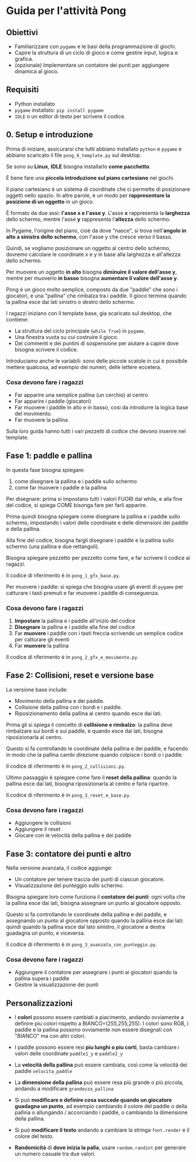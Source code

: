 # Guida per l'attività Pong

## Obiettivi
- Familiarizzare con `pygame` e le basi della programmazione di giochi.
- Capire la struttura di un ciclo di gioco e come gestire input, logica e grafica.
- (opzionale) Implementare un contatore dei punti per aggiungere dinamica al gioco.

## Requisiti
- Python installato
- `pygame` installato: `pip install pygame`
- `IDLE` o un editor di testo per scrivere il codice.


## 0. Setup e introduzione
Prima di iniziare, assicurarsi che tutti abbiano installato `python` e `pygame` e abbiano scaricato il file `pong_0_template.py` sul desktop.

Se sono su **Linux**, **IDLE** bisogna installarlo **come pacchetto**.

È bene fare una **piccola introduzione sul piano cartesiano** nei giochi.

Il piano cartesiano è un sistema di coordinate che ci permette di posizionare oggetti nello spazio. In altre parole, è un modo per **rappresentare la posizione di un oggetto** in un gioco.

È formato da due assi: **l'asse x e l'asse y**. L'asse **x** rappresenta la **larghezza** dello schermo, mentre l'asse **y** rappresenta l'**altezza** dello schermo.

In Pygame, l'origine del piano, cioè da dove "nasce", si trova nell'**angolo in alto a sinistra dello schermo**, con l'asse y che cresce verso il basso.

Quindi, se vogliamo posizionare un oggetto al centro dello schermo, dovremo calcolare le coordinate x e y in base alla larghezza e all'altezza dello schermo.

Per muovere un oggetto **in alto** bisogna **diminuire il valore dell'asse y**, mentre per muoverlo **in basso** bisogna **aumentare il valore dell'asse y**.

Pong è un gioco molto semplice, composto da due "paddle" che sono i giocatori, e una "pallina" che rimbalza tra i paddle. Il gioco termina quando la pallina esce dai lati sinistro o destro dello schermo.

I ragazzi iniziano con il template base, gia scaricato sul desktop, che contiene:
- La struttura del ciclo principale (`while True`) in `pygame`.
- Una finestra vuota su cui costruire il gioco.
- Dei commenti e dei puntini di sospensione per aiutare a capire dove bisogna scrivere il codice.

Introduciamo anche le variabili: sono delle piccole scatole in cui è possibile mettere qualcosa, ad esempio dei numeri, delle lettere eccetera.

### Cosa devono fare i ragazzi
- Far apparire una semplice pallina (un cerchio) al centro
- Far apparire i paddle (giocatori)
- Far muovere i paddle in alto e in basso, così da introdurre la logica base del movimento.
- Far muovere la pallina.

Sulla loro guida hanno tutti i vari pezzetti di codice che devono inserire nel template.

## Fase 1: paddle e pallina
In questa fase bisogna spiegare:
1. come disegnare la pallina e i paddle sullo schermo
2. come far muovere i paddle e la pallina

Per disegnare: prima si impostano tutti i valori FUORI dal while, e alla fine del codice, si spiega COME bisonga fare per farli apparire.

Prima quindi bisogna spiegare come disegnare la pallina e i paddle sullo schermo, impostando i valori delle coordinate e delle dimensioni dei paddle e della pallina.

Alla fine del codice, bisogna fargli disegnare i paddle e la pallina sullo schermo (una pallina e due rettangoli).

Bisogna spiegare pezzetto per pezzetto come fare, e far scrivere il codice ai ragazzi.

Il codice di riferimento è in `pong_1_gfx_base.py`.

Per muovere i paddle: si spiega che bisogna usare gli eventi di `pygame` per catturare i tasti premuti e far muovere i paddle di conseguenza.

### Cosa devono fare i ragazzi
1. **Impostare** la pallina e i paddle all'inizio del codice
2. **Disegnare** la pallina e i paddle alla fine del codice
3. Far **muovere** i paddle con i tasti freccia scrivendo un semplice codice per catturare gli eventi
4. Far **muovere** la pallina

Il codice di riferimento è in `pong_2_gfx_e_movimento.py`.


## Fase 2: Collisioni, reset e versione base
La versione base include:
- Movimento della pallina e dei paddle.
- Collisione della pallina con i bordi e i paddle.
- Riposizionamento della pallina al centro quando esce dai lati.

Prima gli si spiega il concetto di **collisione e rimbalzo**: la pallina deve rimbalzare sui bordi e sui paddle, e quando esce dai lati, bisogna riposizionarla al centro.

Questo si fa controllando le coordinate della pallina e dei paddle, e facendo in modo che la pallina cambi direzione quando colpisce i bordi o i paddle.

Il codice di riferimento è in `pong_2_collisioni.py`.

Ultimo passaggio è spiegare come fare il **reset della pallina**: quando la pallina esce dai lati, bisogna riposizionarla al centro e farla ripartire.

Il codice di riferimento è in `pong_3_reset_e_base.py`.

### Cosa devono fare i ragazzi
- Aggiungere le collisioni
- Aggiungere il reset
- Giocare con le velocità della pallina e dei paddle



## Fase 3: contatore dei punti e altro
Nella versione avanzata, il codice aggiunge:
- Un contatore per tenere traccia dei punti di ciascun giocatore.
- Visualizzazione del punteggio sullo schermo.

Bisogna spiegare loro come funziona il **contatore dei punti**: ogni volta che la pallina esce dai lati, bisogna assegnare un punto al giocatore opposto.

Questo si fa controllando le coordinate della pallina e dei paddle, e assegnando un punto al giocatore opposto quando la pallina esce dai lati: quindi quando la pallina esce dal lato sinistro, il giocatore a destra guadagna un punto, e viceversa.

Il codice di riferimento è in `pong_3_avanzata_con_punteggio.py`.

### Cosa devono fare i ragazzi
- Aggiungere il contatore per assegnare i punti ai giocatori quando la pallina supera i paddle
- Gestire la visualizzazione dei punti



## Personalizzazioni
- I **colori** possono essere cambiati a piacimento, andando ovviamente a definire piu colori rispetto a BIANCO=(255,255,255). I colori sono RGB, i paddle e la pallina possono ovviamente non essere disegnati con "BIANCO" ma con altri colori.

- I paddle possono essere resi **piu lunghi o piu corti**, basta cambiare i valori delle coordinate `paddle1_y` e `paddle2_y`

- La **velocità della pallina** può essere cambiata, così come la velocità dei paddle `velocita_paddle`

- La **dimensione della pallina** può essere resa più grande o più piccola, andando a modificare `grandezza_pallina`

- Si può **modificare e definire cosa succede quando un giocatore guadagna un punto**, ad esempio cambiando il colore del paddle o della pallina o allungando / accorciando i paddle, o cambiando la dimensione della pallina.

- Si può **modificare il testo** andando a cambiare la stringa `font.render` e il colore del testo.

- **Randomicità** di **dove inizia la palla**, usare `random.randint` per generare un numero casuale tra due valori.